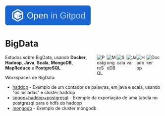  [![Testar no Browser](https://raw.githubusercontent.com/gilberto-009199/JAgendaWeb/master/gitpod.svg)](https://gitpod.io#https://github.com/gilberto-009199/bigdata)
 
# BigData

<img align="right" src="https://filedn.com/l3HMwWFeFPE7q4xHdixbsqH/github.assets/docker16x16.svg" alt="Docker" width="48px"/>
<img align="right" src="https://filedn.com/l3HMwWFeFPE7q4xHdixbsqH/github.assets/hadoop.svg" alt="Hadoop" width="32px"/>
<img align="right" src="https://filedn.com/l3HMwWFeFPE7q4xHdixbsqH/github.assets/java16x16.svg" alt="Java" width="32px"/>
<img align="right" src="https://filedn.com/l3HMwWFeFPE7q4xHdixbsqH/github.assets/scala.svg" alt="Scala" width="32px"/>
<img align="right" src="https://filedn.com/l3HMwWFeFPE7q4xHdixbsqH/github.assets/mongodb.svg" alt="MongoDB" width="32px"/>
<img align="right" src="https://filedn.com/l3HMwWFeFPE7q4xHdixbsqH/github.assets/postgresql.svg" alt="PostgreSQL" width="32px"/>

Estudos sobre BigData, usando **Docker**, **Hadoop**, **Java**, **Scala**, **MongoDB**, **MapReduce** e **PostgreSQL**.


  Workspaces de BigData:
  + [haddop](https://github.com/gilberto-009199/bigdata/tree/main/hadoop) - 
    Exemplo de um contador de palavras, em java e scala, usando "os lusiadas" e cluster haddop
  + [sqoop+haddop+postgresql](https://github.com/gilberto-009199/bigdata/tree/main/sqoop) - 
    Exemplo da  exportação de uma  tabela no postgresql para o hdfs do hadoop
  + [mongodb](https://github.com/gilberto-009199/bigdata/tree/main/mongodb) - 
    Exemplo de cluster mongodb


